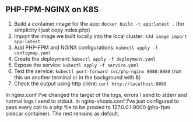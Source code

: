 ## PHP-FPM-NGINX on K8S

1. Build a container image for the app: `docker build -t app:latest .` (for simplicity I just copy index.php)
2. Import the image we built locally into the local cluster: `k3d image import app:latest`
3. Add PHP-FPM and NGINX configurations: `kubectl apply -f configmap.yaml`
4. Create the deployment: `kubectl apply -f deployment.yaml`
5. Expose the service: `kubectl apply -f service.yaml`
6. Test the service: `kubectl port-forward svc/php-nginx 8080:8080` (run this on another terminal or in the background with &)
7. Check the output using http client: `curl http://localhost:8080`

In nginx.conf I've changed the target of the logs, errors I send to stderr and normal logs I send to stdout.
In nginx-vhosts.conf I've just configured to pass every call to a php file to be proxied to 127.0.0.1:9000 (php-fpm sidecar container).
The rest remains as default.
